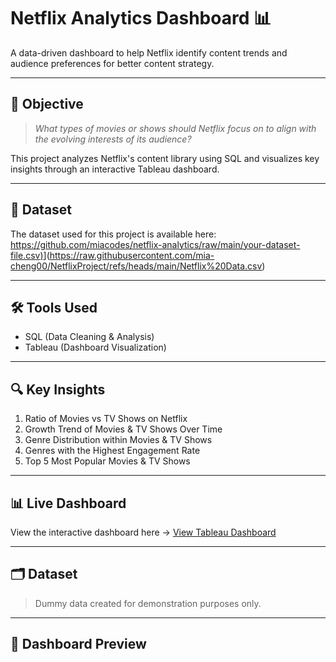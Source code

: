 # Netflix Analytics Dashboard 📊

A data-driven dashboard to help Netflix identify content trends and audience preferences for better content strategy.

---

## 🎯 Objective

> *What types of movies or shows should Netflix focus on to align with the evolving interests of its audience?*

This project analyzes Netflix's content library using SQL and visualizes key insights through an interactive Tableau dashboard.

---

## 📂 Dataset

The dataset used for this project is available here:  
[https://github.com/miacodes/netflix-analytics/raw/main/your-dataset-file.csv)](https://github.com/mia-cheng00/NetflixProject/blob/main/Netflix%20Data.csv)](https://raw.githubusercontent.com/mia-cheng00/NetflixProject/refs/heads/main/Netflix%20Data.csv)

---

## 🛠 Tools Used

- SQL (Data Cleaning & Analysis)
- Tableau (Dashboard Visualization)

---

## 🔍 Key Insights

1. Ratio of Movies vs TV Shows on Netflix  
2. Growth Trend of Movies & TV Shows Over Time  
3. Genre Distribution within Movies & TV Shows  
4. Genres with the Highest Engagement Rate  
5. Top 5 Most Popular Movies & TV Shows  

---

## 📊 Live Dashboard

View the interactive dashboard here → [View Tableau Dashboard](https://public.tableau.com/miacodes/dashboard)

---

## 🗂 Dataset

> Dummy data created for demonstration purposes only.

---

## 📸 Dashboard Preview  

